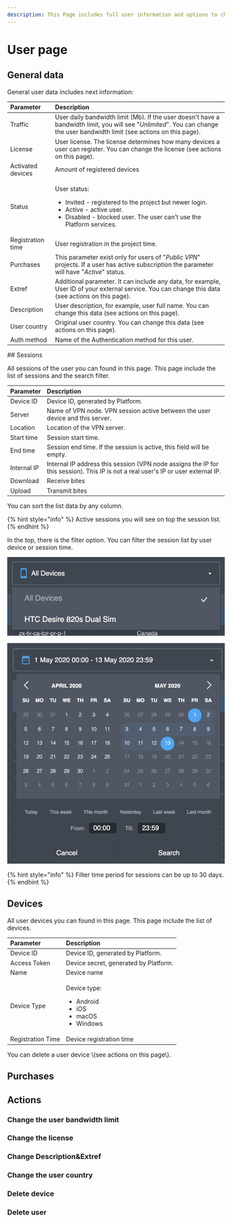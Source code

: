```yaml
---
description: This Page includes full user information and options to change it.
---
```


# User page

## General data

General user data includes next information:

<table>
  <thead>
    <tr>
      <th style="text-align:left">Parameter</th>
      <th style="text-align:left">Description</th>
    </tr>
  </thead>
  <tbody>
    <tr>
      <td style="text-align:left">Traffic</td>
      <td style="text-align:left">User daily bandwidth limit (Mb). If the user doesn&apos;t have a bandwidth
        limit, you will see &quot;<em>Unlimited</em>&quot;. You can change the
        user bandwidth limit (see actions on this page).</td>
    </tr>
    <tr>
      <td style="text-align:left">License</td>
      <td style="text-align:left">User license. The license determines how many devices a user can register.
        You can change the license (see actions on this page).</td>
    </tr>
    <tr>
      <td style="text-align:left">Activated devices</td>
      <td style="text-align:left">Amount of registered devices</td>
    </tr>
    <tr>
      <td style="text-align:left">Status</td>
      <td style="text-align:left">
        <p>User status:</p>
        <ul>
          <li>Invited - registered to the project but newer login.</li>
          <li>Active - active user.</li>
          <li>Disabled - blocked user. The user can&apos;t use the Platform services.</li>
        </ul>
      </td>
    </tr>
    <tr>
      <td style="text-align:left">Registration time</td>
      <td style="text-align:left">User registration in the project time.</td>
    </tr>
    <tr>
      <td style="text-align:left">Purchases</td>
      <td style="text-align:left">This parameter exist only for users of &quot;<em>Public VPN</em>&quot;
        projects. If a user has active subscription the parameter will have &quot;<em>Active</em>&quot;
        status.</td>
    </tr>
    <tr>
      <td style="text-align:left">Extref</td>
      <td style="text-align:left">Additional parameter. It can include any data, for example, User ID of
        your external service. You can change this data (see actions on this page).</td>
    </tr>
    <tr>
      <td style="text-align:left">Description</td>
      <td style="text-align:left">User description, for example, user full name. You can change this data
        (see actions on this page).</td>
    </tr>
    <tr>
      <td style="text-align:left">User country</td>
      <td style="text-align:left">Original user country. You can change this data (see actions on this page).</td>
    </tr>
    <tr>
      <td style="text-align:left">Auth method</td>
      <td style="text-align:left">Name of the Authentication method for this user.</td>
    </tr>
  </tbody>
</table>## Sessions

All sessions of the user you can found in this page. This page include the list of sessions and the search filter.

| Parameter | Description |
| :--- | :--- |
| Device ID | Device ID, generated by Platform. |
| Server | Name of VPN node. VPN session active between the user device and this server. |
| Location | Location of the VPN server. |
| Start time | Session start time. |
| End time | Session end time. If the session is active, this field will be empty. |
| Internal IP | Internal IP address this session \(VPN node assigns the IP for this session\). This IP is not a real user's IP or user external IP. |
| Download | Receive bites |
| Upload | Transmit bites |

You can sort the list data by any column.

{% hint style="info" %}
Active sessions you will see on top the session list.
{% endhint %}

In the top, there is the filter option. You can filter the session list by user device or session time.

![Devices Filter](../../.gitbook/assets/filter_devices.png)

![Session time filter](../../.gitbook/assets/filter_date.png)

{% hint style="info" %}
Filter time period for sessions can be up to 30 days.
{% endhint %}

## Devices

All user devices you can found in this page. This page include the list of devices.

<table>
  <thead>
    <tr>
      <th style="text-align:left">Parameter</th>
      <th style="text-align:left">Description</th>
    </tr>
  </thead>
  <tbody>
    <tr>
      <td style="text-align:left">Device ID</td>
      <td style="text-align:left">Device ID, generated by Platform.</td>
    </tr>
    <tr>
      <td style="text-align:left">Access Token</td>
      <td style="text-align:left">Device secret, generated by Platform.</td>
    </tr>
    <tr>
      <td style="text-align:left">Name</td>
      <td style="text-align:left">Device name</td>
    </tr>
    <tr>
      <td style="text-align:left">Device Type</td>
      <td style="text-align:left">
        <p>Device type:</p>
        <ul>
          <li>Android</li>
          <li>iOS</li>
          <li>macOS</li>
          <li>Windows</li>
        </ul>
      </td>
    </tr>
    <tr>
      <td style="text-align:left">Registration Time</td>
      <td style="text-align:left">Device registration time</td>
    </tr>
  </tbody>
</table>You can delete a user device  \(see actions on this page\).

## Purchases

## Actions

### Change the user bandwidth limit



### Change the license

### Change Description&Extref

### Change the user country

### Delete device

### Delete user

